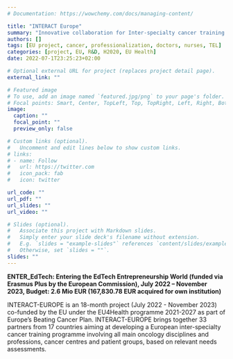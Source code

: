 ```yaml
---
# Documentation: https://wowchemy.com/docs/managing-content/

title: "INTERACT Europe"
summary: "Innovative collaboration for Inter-specialty cancer training across Europe"
authors: []
tags: [EU project, cancer, professionalization, doctors, nurses, TEL]
categories: [project, EU, R&D, H2020, EU Health]
date: 2022-07-1T23:25:23+02:00

# Optional external URL for project (replaces project detail page).
external_link: ""

# Featured image
# To use, add an image named `featured.jpg/png` to your page's folder.
# Focal points: Smart, Center, TopLeft, Top, TopRight, Left, Right, BottomLeft, Bottom, BottomRight.
image:
  caption: ""
  focal_point: ""
  preview_only: false

# Custom links (optional).
#   Uncomment and edit lines below to show custom links.
# links:
# - name: Follow
#   url: https://twitter.com
#   icon_pack: fab
#   icon: twitter

url_code: ""
url_pdf: ""
url_slides: ""
url_video: ""

# Slides (optional).
#   Associate this project with Markdown slides.
#   Simply enter your slide deck's filename without extension.
#   E.g. `slides = "example-slides"` references `content/slides/example-slides.md`.
#   Otherwise, set `slides = ""`.
slides: ""
---
```


**ENTER_EdTech: Entering the EdTech Entrepreneurship World (funded via Erasmus Plus by the European Commission), July 2022 – November 2023, Budget: 2.6 Mio EUR (167,830.78 EUR acquired for own institution)**

INTERACT-EUROPE is an 18-month project (July 2022 - November 2023) co-funded by the EU under the EU4Health programme 2021-2027 as part of Europe’s Beating Cancer Plan. INTERACT-EUROPE brings together 33 partners from 17 countries aiming at developing a European inter-specialty cancer training programme involving all main oncology disciplines and professions, cancer centres and patient groups, based on relevant needs assessments.